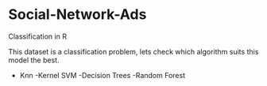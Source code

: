 # Social-Network-Ads
Classification in R

This dataset is a classification problem, lets check which algorithm suits this model the best.

- Knn
-Kernel SVM
-Decision Trees
-Random Forest
